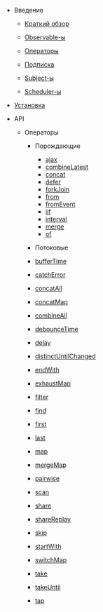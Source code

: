 - Введение

  - [Краткий обзор](overview/overview.md)
  
  - [Observable-ы](overview/observables.md)
  
  - [Операторы](overview/operators.md)
  
  - [Подписка](overview/subscription.md)
  
  - [Subject-ы](overview/subjects.md)
  
  - [Scheduler-ы](overview/schedulers.md)
  
- [Установка](installation.md)

- API

  - Операторы
    
    - Порождающие
    
      - [ajax](api/operators/creation/ajax.md)
      - [combineLatest](api/operators/creation/combineLatest.md)
      - [concat](api/operators/creation/concat.md)
      - [defer](api/operators/creation/defer.md)
      - [forkJoin](api/operators/creation/forkJoin.md)
      - [from](api/operators/creation/from.md)
      - [fromEvent](api/operators/creation/fromEvent.md)
      - [iif](api/operators/creation/iif.md)
      - [interval](api/operators/creation/interval.md)
      - [merge](api/operators/creation/merge.md)
      - [of](api/operators/creation/of.md)

    - Потоковые

     - [bufferTime](api/operators/pipeable/bufferTime.md)
     - [catchError](api/operators/pipeable/catchError.md)
     - [concatAll](api/operators/pipeable/concatAll.md)
     - [concatMap](api/operators/pipeable/concatMap.md)
     - [combineAll](api/operators/pipeable/combineAll.md)
     - [debounceTime](api/operators/pipeable/debounceTime.md)
     - [delay](api/operators/pipeable/delay.md)
     - [distinctUntilChanged](api/operators/pipeable/distinctUntilChanged.md)
     - [endWith](api/operators/pipeable/endWith.md)
     - [exhaustMap](api/operators/pipeable/exhaustMap.md)
     - [filter](api/operators/pipeable/filter.md)
     - [find](api/operators/pipeable/find.md)
     - [first](api/operators/pipeable/first.md)
     - [last](api/operators/pipeable/last.md)
     - [map](api/operators/pipeable/map.md)
     - [mergeMap](api/operators/pipeable/mergeMap.md)
     - [pairwise](api/operators/pipeable/pairwise.md)
     - [scan](api/operators/pipeable/scan.md)
     - [share](api/operators/pipeable/share.md)
     - [shareReplay](api/operators/pipeable/shareReplay.md)
     - [skip](api/operators/pipeable/skip.md)
     - [startWith](api/operators/pipeable/startWith.md)
     - [switchMap](api/operators/pipeable/switchMap.md)
     - [take](api/operators/pipeable/take.md)
     - [takeUntil](api/operators/pipeable/takeUntil.md)
     - [tap](api/operators/pipeable/tap.md)
